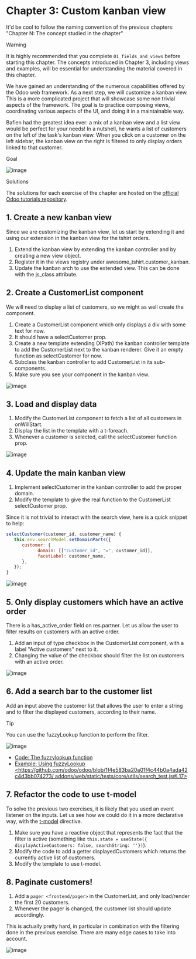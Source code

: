 # Chapter 3: Custom kanban view

<div class="todo">

It'd be cool to follow the naming convention of the previous chapters:
"Chapter N: The concept studied in the chapter"

</div>

> [!WARNING]
> It is highly recommended that you complete `01_fields_and_views`
> before starting this chapter. The concepts introduced in Chapter 3,
> including views and examples, will be essential for understanding the
> material covered in this chapter.

We have gained an understanding of the numerous capabilities offered by
the Odoo web framework. As a next step, we will customize a kanban view.
This is a more complicated project that will showcase some non trivial
aspects of the framework. The goal is to practice composing views,
coordinating various aspects of the UI, and doing it in a maintainable
way.

Bafien had the greatest idea ever: a mix of a kanban view and a list
view would be perfect for your needs! In a nutshell, he wants a list of
customers on the left of the task's kanban view. When you click on a
customer on the left sidebar, the kanban view on the right is filtered
to only display orders linked to that customer.

<div class="admonition">

Goal

<img src="03_custom_kanban_view/overview.png" class="align-center"
alt="image" />

</div>

<div class="spoiler">

Solutions

The solutions for each exercise of the chapter are hosted on the
[official Odoo tutorials
repository](https://github.com/odoo/tutorials/commits/%7BCURRENT_MAJOR_BRANCH%7D-solutions/awesome_tshirt).

</div>

## 1. Create a new kanban view

Since we are customizing the kanban view, let us start by extending it
and using our extension in the kanban view for the tshirt orders.

<div class="exercise">

1.  Extend the kanban view by extending the kanban controller and by
    creating a new view object.
2.  Register it in the views registry under
    <span class="title-ref">awesome_tshirt.customer_kanban</span>.
3.  Update the kanban arch to use the extended view. This can be done
    with the <span class="title-ref">js_class</span> attribute.

</div>

## 2. Create a CustomerList component

We will need to display a list of customers, so we might as well create
the component.

<div class="exercise">

1.  Create a <span class="title-ref">CustomerList</span> component which
    only displays a <span class="title-ref">div</span> with some text
    for now.
2.  It should have a <span class="title-ref">selectCustomer</span> prop.
3.  Create a new template extending (XPath) the kanban controller
    template to add the <span class="title-ref">CustomerList</span> next
    to the kanban renderer. Give it an empty function as
    <span class="title-ref">selectCustomer</span> for now.
4.  Subclass the kanban controller to add
    <span class="title-ref">CustomerList</span> in its sub-components.
5.  Make sure you see your component in the kanban view.

<img src="03_custom_kanban_view/customer_list.png" class="align-center"
alt="image" />

</div>

## 3. Load and display data

<div class="exercise">

1.  Modify the <span class="title-ref">CustomerList</span> component to
    fetch a list of all customers in
    <span class="title-ref">onWillStart</span>.
2.  Display the list in the template with a
    <span class="title-ref">t-foreach</span>.
3.  Whenever a customer is selected, call the
    <span class="title-ref">selectCustomer</span> function prop.

<img src="03_custom_kanban_view/customer_data.png" class="align-center"
alt="image" />

</div>

## 4. Update the main kanban view

<div class="exercise">

1.  Implement <span class="title-ref">selectCustomer</span> in the
    kanban controller to add the proper domain.
2.  Modify the template to give the real function to the
    <span class="title-ref">CustomerList</span>
    <span class="title-ref">selectCustomer</span> prop.

Since it is not trivial to interact with the search view, here is a
quick snippet to help:

``` js
selectCustomer(customer_id, customer_name) {
   this.env.searchModel.setDomainParts({
      customer: {
            domain: [["customer_id", "=", customer_id]],
            facetLabel: customer_name,
      },
   });
}
```

<img src="03_custom_kanban_view/customer_filter.png"
class="align-center" alt="image" />

</div>

## 5. Only display customers which have an active order

There is a <span class="title-ref">has_active_order</span> field on
<span class="title-ref">res.partner</span>. Let us allow the user to
filter results on customers with an active order.

<div class="exercise">

1.  Add an input of type checkbox in the
    <span class="title-ref">CustomerList</span> component, with a label
    "Active customers" next to it.
2.  Changing the value of the checkbox should filter the list on
    customers with an active order.

<img src="03_custom_kanban_view/active_customer.png"
class="align-center" alt="image" />

</div>

## 6. Add a search bar to the customer list

<div class="exercise">

Add an input above the customer list that allows the user to enter a
string and to filter the displayed customers, according to their name.

> [!TIP]
> You can use the <span class="title-ref">fuzzyLookup</span> function to
> perform the filter.

<img src="03_custom_kanban_view/customer_search.png"
class="align-center" alt="image" />

</div>

<div class="seealso">

- [Code: The fuzzylookup
  function](%7BGITHUB_PATH%7D/addons/web/static/src/core/utils/search.js)
- [Example: Using fuzzyLookup
  \<https://github.com/odoo/odoo/blob/1f4e583ba20a01f4c44b0a4ada42c4d3bb074273/
  addons/web/static/tests/core/utils/search_test.js#L17\>]()

</div>

## 7. Refactor the code to use <span class="title-ref">t-model</span>

To solve the previous two exercises, it is likely that you used an event
listener on the inputs. Let us see how we could do it in a more
declarative way, with the
[t-model](%7BOWL_PATH%7D/doc/reference/input_bindings.md) directive.

<div class="exercise">

1.  Make sure you have a reactive object that represents the fact that
    the filter is active (something like
    `this.state = useState({ displayActiveCustomers: false, searchString: ''})`).
2.  Modify the code to add a getter
    <span class="title-ref">displayedCustomers</span> which returns the
    currently active list of customers.
3.  Modify the template to use <span class="title-ref">t-model</span>.

</div>

## 8. Paginate customers!

<div class="exercise">

1.  Add a `pager <frontend/pager>` in the
    <span class="title-ref">CustomerList</span>, and only load/render
    the first 20 customers.
2.  Whenever the pager is changed, the customer list should update
    accordingly.

This is actually pretty hard, in particular in combination with the
filtering done in the previous exercise. There are many edge cases to
take into account.

<img src="03_custom_kanban_view/customer_pager.png" class="align-center"
alt="image" />

</div>
